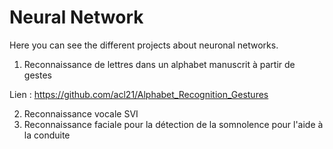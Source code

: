 # Neural Network

Here you can see the different projects about neuronal networks.

1) Reconnaissance de lettres dans un alphabet manuscrit à partir de gestes

Lien : https://github.com/acl21/Alphabet_Recognition_Gestures

2) Reconnaissance vocale SVI
3) Reconnaissance faciale pour la détection de la somnolence pour l'aide à la conduite

